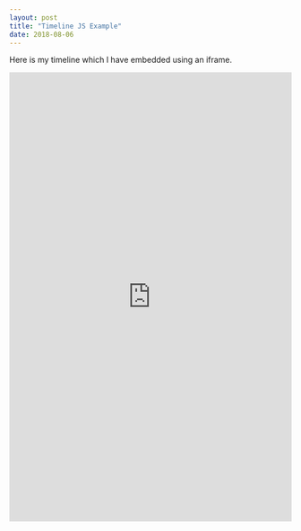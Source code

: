 ```yaml
---
layout: post
title: "Timeline JS Example"
date: 2018-08-06
---
```

<div class="blurb">
	<p>Here is my timeline which I have embedded using an iframe.</p>
	<iframe src='https://cdn.knightlab.com/libs/timeline3/latest/embed/index.html?source=14oeUonTxPoHDJQD5md5Ir3TtozcDs8wdurWWtd25SV8&font=Fjalla-Average&lang=en&initial_zoom=1&height=650' width='100%' height='800' webkitallowfullscreen mozallowfullscreen allowfullscreen frameborder='0'></iframe>
</div><!-- /.blurb -->
